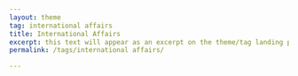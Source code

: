 ```yaml
---
layout: theme
tag: international affairs
title: International Affairs
excerpt: this text will appear as an excerpt on the theme/tag landing page
permalink: /tags/international affairs/

---
```

